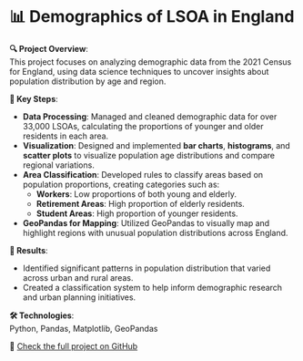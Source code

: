 # 📊 Demographics of LSOA in England

**🔍 Project Overview**:  
This project focuses on analyzing demographic data from the 2021 Census for England, using data science techniques to uncover insights about population distribution by age and region.

**📌 Key Steps**:
- **Data Processing**: Managed and cleaned demographic data for over 33,000 LSOAs, calculating the proportions of younger and older residents in each area.
- **Visualization**: Designed and implemented **bar charts**, **histograms**, and **scatter plots** to visualize population age distributions and compare regional variations.
- **Area Classification**: Developed rules to classify areas based on population proportions, creating categories such as:
  - **Workers**: Low proportions of both young and elderly.
  - **Retirement Areas**: High proportion of elderly residents.
  - **Student Areas**: High proportion of younger residents.
- **GeoPandas for Mapping**: Utilized GeoPandas to visually map and highlight regions with unusual population distributions across England.

**🚀 Results**:
- Identified significant patterns in population distribution that varied across urban and rural areas.
- Created a classification system to help inform demographic research and urban planning initiatives.

**🛠️ Technologies**:  
Python, Pandas, Matplotlib, GeoPandas

🔗 [Check the full project on GitHub](https://github.com/Ericazzzzzz/Demographics-of-LSOA-in-England)


